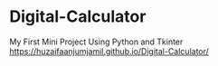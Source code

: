 # Digital-Calculator
My First Mini Project Using Python and Tkinter
https://huzaifaanjumjamil.github.io/Digital-Calculator/
